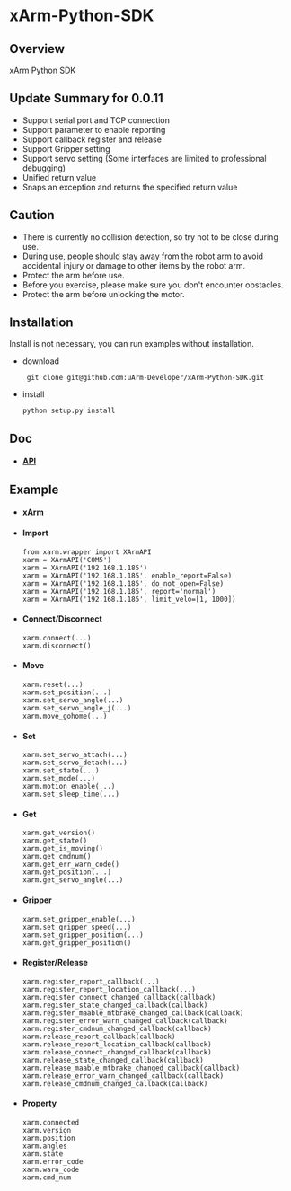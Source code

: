 # xArm-Python-SDK

## Overview
xArm Python SDK

## Update Summary for 0.0.11
- Support serial port and TCP connection
- Support parameter to enable reporting
- Support callback register and release
- Support Gripper setting
- Support servo setting (Some interfaces are limited to professional debugging)
- Unified return value
- Snaps an exception and returns the specified return value

## Caution
- There is currently no collision detection, so try not to be close during use.
- During use, people should stay away from the robot arm to avoid accidental injury or damage to other items by the robot arm.
- Protect the arm before use.
- Before you exercise, please make sure you don't encounter obstacles.
- Protect the arm before unlocking the motor.

## Installation
Install is not necessary, you can run examples without installation.
- download

  ``` git clone git@github.com:uArm-Developer/xArm-Python-SDK.git```
- install

  ``` python setup.py install ```

## Doc
- #### [API](doc/api/xarm_api.md)

## Example
- #### [xArm](example/wrapper/)

- #### Import
  ```
  from xarm.wrapper import XArmAPI
  xarm = XArmAPI('COM5')
  xarm = XArmAPI('192.168.1.185')
  xarm = XArmAPI('192.168.1.185', enable_report=False)
  xarm = XArmAPI('192.168.1.185', do_not_open=False)
  xarm = XArmAPI('192.168.1.185', report='normal')
  xarm = XArmAPI('192.168.1.185', limit_velo=[1, 1000])
  ```
- #### Connect/Disconnect
  ```
  xarm.connect(...)
  xarm.disconnect()
  ```
- #### Move
  ```
  xarm.reset(...)
  xarm.set_position(...)
  xarm.set_servo_angle(...)
  xarm.set_servo_angle_j(...)
  xarm.move_gohome(...)
- #### Set
  ```
  xarm.set_servo_attach(...)
  xarm.set_servo_detach(...)
  xarm.set_state(...)
  xarm.set_mode(...)
  xarm.motion_enable(...)
  xarm.set_sleep_time(...)
  ```
- #### Get
  ```
  xarm.get_version()
  xarm.get_state()
  xarm.get_is_moving()
  xarm.get_cmdnum()
  xarm.get_err_warn_code()
  xarm.get_position(...)
  xarm.get_servo_angle(...)
  ```
- #### Gripper
  ```
  xarm.set_gripper_enable(...)
  xarm.set_gripper_speed(...)
  xarm.set_gripper_position(...)
  xarm.get_gripper_position()
  ```
- #### Register/Release
  ```
  xarm.register_report_callback(...)
  xarm.register_report_location_callback(...)
  xarm.register_connect_changed_callback(callback)
  xarm.register_state_changed_callback(callback)
  xarm.register_maable_mtbrake_changed_callback(callback)
  xarm.register_error_warn_changed_callback(callback)
  xarm.register_cmdnum_changed_callback(callback)
  xarm.release_report_callback(callback)
  xarm.release_report_location_callback(callback)
  xarm.release_connect_changed_callback(callback)
  xarm.release_state_changed_callback(callback)
  xarm.release_maable_mtbrake_changed_callback(callback)
  xarm.release_error_warn_changed_callback(callback)
  xarm.release_cmdnum_changed_callback(callback)
  ```
- #### Property
  ```
  xarm.connected
  xarm.version
  xarm.position
  xarm.angles
  xarm.state
  xarm.error_code
  xarm.warn_code
  xarm.cmd_num
  ```

